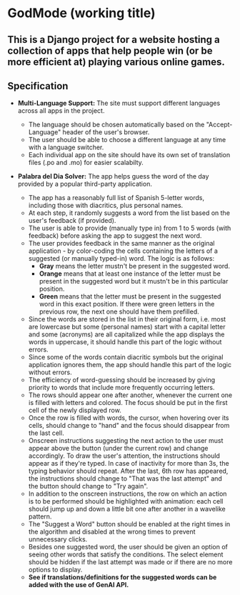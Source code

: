 # GodMode (working title)

## This is a Django project for a website hosting a collection of apps that help people win (or be more efficient at) playing various online games.

## Specification

- **Multi-Language Support:** The site must support different languages across all apps in the project.

    - The language should be chosen automatically based on the "Accept-Language" header of the user's browser.
    - The user should be able to choose a different language at any time with a language switcher.
    - Each individual app on the site should have its own set of translation files (.po and .mo) for easier scalabilty.

- **Palabra del Dia Solver:** The app helps guess the word of the day provided by a popular third-party application.

    - The app has a reasonably full list of Spanish 5-letter words, including those with diacritics, plus personal names.
    - At each step, it randomly suggests a word from the list based on the user's feedback (if provided).
    - The user is able to provide (manually type in) from 1 to 5 words (with feedback) before asking the app to suggest the next word.
    - The user provides feedback in the same manner as the original application - by color-coding the cells containing the letters of a suggested (or manually typed-in) word. The logic is as follows:
        - **Gray** means the letter mustn't be present in the suggested word.
        - **Orange** means that at least one instance of the letter must be present in the suggested word but it mustn't be in this particular position.
        - **Green** means that the letter must be present in the suggested word in this exact position. If there were green letters in the previous row, the next one should have them prefilled.
    - Since the words are stored in the list in their original form, i.e. most are lowercase but some (personal names) start with a capital letter and some (acronyms) are all capitalized while the app displays the words in uppercase, it should handle this part of the logic without errors.
    - Since some of the words contain diacritic symbols but the original application ignores them, the app should handle this part of the logic without errors.
    - The efficiency of word-guessing should be increased by giving priority to words that include more frequently occurring letters.
    - The rows should appear one after another, whenever the current one is filled with letters and colored. The focus should be put in the first cell of the newly displayed row.
    - Once the row is filled with words, the cursor, when hovering over its cells, should change to "hand" and the focus should disappear from the last cell.
    - Onscreen instructions suggesting the next action to the user must appear above the button (under the current row) and change accordingly. To draw the user's attention, the instructions should appear as if they're typed. In case of inactivity for more than 3s, the typing behavior should repeat. After the last, 6th row has appeared, the instructions should change to "That was the last attempt" and the button should change to "Try again".
    - In addition to the onscreen instructions, the row on which an action is to be performed should be highlighted with animation: each cell should jump up and down a little bit one after another in a wavelike pattern.
    - The "Suggest a Word" button should be enabled at the right times in the algorithm and disabled at the wrong times to prevent unnecessary clicks.
    - Besides one suggested word, the user should be given an option of seeing other words that satisfy the conditions. The select element should be hidden if the last attempt was made or if there are no more options to display.
    - **See if translations/definitions for the suggested words can be added with the use of GenAI API.**